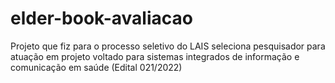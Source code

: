 # elder-book-avaliacao
Projeto que fiz para o processo seletivo do LAIS seleciona pesquisador para atuação em projeto voltado para sistemas integrados de informação e comunicação em saúde (Edital 021/2022)
